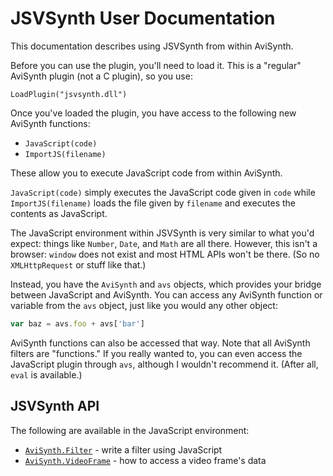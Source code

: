 JSVSynth User Documentation
===========================

This documentation describes using JSVSynth from within AviSynth.

Before you can use the plugin, you'll need to load it. This is a "regular"
AviSynth plugin (not a C plugin), so you use:

```avisynth
LoadPlugin("jsvsynth.dll")
```

Once you've loaded the plugin, you have access to the following new
AviSynth functions:

* `JavaScript(code)`
* `ImportJS(filename)`

These allow you to execute JavaScript code from within AviSynth.

`JavaScript(code)` simply executes the JavaScript code given in `code` while
`ImportJS(filename)` loads the file given by `filename` and executes the
contents as JavaScript.

The JavaScript environment within JSVSynth is very similar to what you'd
expect: things like `Number`, `Date`, and `Math` are all there. However, this
isn't a browser: `window` does not exist and most HTML APIs won't be there. (So
no `XMLHttpRequest` or stuff like that.)

Instead, you have the `AviSynth` and `avs` objects, which provides your bridge
between JavaScript and AviSynth. You can access any AviSynth function or
variable from the `avs` object, just like you would any other object:

```javascript
var baz = avs.foo + avs['bar']
```

AviSynth functions can also be accessed that way. Note that all AviSynth
filters are "functions." If you really wanted to, you can even access the
JavaScript plugin through `avs`, although I wouldn't recommend it. (After all,
`eval` is available.)

JSVSynth API
------------

The following are available in the JavaScript environment:

* [`AviSynth.Filter`](javascript_filter.md) - write a filter using JavaScript
* [`AviSynth.VideoFrame`](javascript_videoframe.md) - how to access a video
  frame's data

